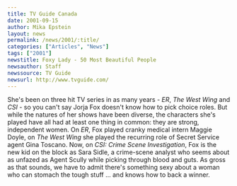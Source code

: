 ```yaml
---
title: TV Guide Canada
date: 2001-09-15
author: Mika Epstein
layout: news
permalink: /news/2001/:title/
categories: ["Articles", "News"]
tags: ["2001"]
newstitle: Foxy Lady - 50 Most Beautiful People  
newsauthor: Staff  
newssource: TV Guide
newsurl: http://www.tvguide.com/  
---
```

She's been on three hit TV series in as many years - *ER*, *The West Wing* and *CSI* - so you can't say Jorja Fox doesn't know how to pick choice roles. But while the natures of her shows have been diverse, the characters she's played have all had at least one thing in common: they are strong, independent women. On *ER*, Fox played cranky medical intern Maggie Doyle, on *The West Wing* she played the recurring role of Secret Service agent Gina Toscano. Now, on *CSI: Crime Scene Investigation*, Fox is the new kid on the block as Sara Sidle, a crime-scene analyst who seems about as unfazed as Agent Scully while picking through blood and guts. As gross as that sounds, we have to admit there's something sexy about a woman who can stomach the tough stuff ... and knows how to back a winner.

